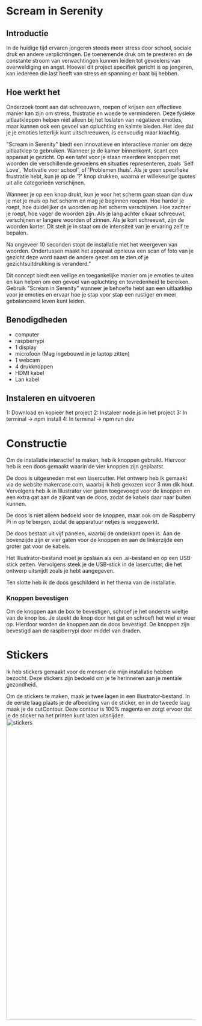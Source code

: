 # Scream in Serenity

## Introductie

In de huidige tijd ervaren jongeren steeds meer stress door school, sociale druk en andere verplichtingen. De toenemende druk om te presteren en de constante stroom van verwachtingen kunnen leiden tot gevoelens van overweldiging en angst. Hoewel dit project specifiek gericht is op jongeren, kan iedereen die last heeft van stress en spanning er baat bij hebben.

## Hoe werkt het

Onderzoek toont aan dat schreeuwen, roepen of krijsen een effectieve manier kan zijn om stress, frustratie en woede te verminderen. Deze fysieke uitlaatkleppen helpen niet alleen bij het loslaten van negatieve emoties, maar kunnen ook een gevoel van opluchting en kalmte bieden. Het idee dat je je emoties letterlijk kunt uitschreeuwen, is eenvoudig maar krachtig.

"Scream in Serenity" biedt een innovatieve en interactieve manier om deze uitlaatklep te gebruiken. Wanneer je de kamer binnenkomt, scant een apparaat je gezicht. Op een tafel voor je staan meerdere knoppen met woorden die verschillende gevoelens en situaties representeren, zoals 'Self Love', 'Motivatie voor school', of 'Problemen thuis'. Als je geen specifieke frustratie hebt, kun je op de '?' knop drukken, waarna er willekeurige quotes uit alle categorieën verschijnen.

Wanneer je op een knop drukt, kun je voor het scherm gaan staan dan duw je met je muis op het scherm en mag je beginnen roepen. Hoe harder je roept, hoe duidelijker de woorden op het scherm verschijnen. Hoe zachter je roept, hoe vager de woorden zijn. Als je lang achter elkaar schreeuwt, verschijnen er langere woorden of zinnen. Als je kort schreeuwt, zijn de woorden korter. Dit stelt je in staat om de intensiteit van je ervaring zelf te bepalen.

Na ongeveer 10 seconden stopt de installatie met het weergeven van woorden. Ondertussen maakt het apparaat opnieuw een scan of foto van je gezicht deze word naast de andere gezet om te zien of je gezichtsuitdrukking is veranderd."

Dit concept biedt een veilige en toegankelijke manier om je emoties te uiten en kan helpen om een gevoel van opluchting en tevredenheid te bereiken. Gebruik "Scream in Serenity" wanneer je behoefte hebt aan een uitlaatklep voor je emoties en ervaar hoe je stap voor stap een rustiger en meer gebalanceerd leven kunt leiden.

## Benodigdheden

- computer
- raspberrypi
- 1 display
- microfoon (Mag ingebouwd in je laptop zitten)
- 1 webcam
- 4 drukknoppen
- HDMI kabel
- Lan kabel

## Instaleren en uitvoeren

1: Download en kopieër het project
2: Instaleer node.js in het project
3: In terminal -> npm install
4: In terminal -> npm run dev

# Constructie

Om de installatie interactief te maken, heb ik knoppen gebruikt. Hiervoor heb ik een doos gemaakt waarin de vier knoppen zijn geplaatst.

De doos is uitgesneden met een lasercutter. Het ontwerp heb ik gemaakt via de website makercase.com, waarbij ik heb gekozen voor 3 mm dik hout. Vervolgens heb ik in Illustrator vier gaten toegevoegd voor de knoppen en een extra gat aan de zijkant van de doos, zodat de kabels daar naar buiten kunnen.

De doos is niet alleen bedoeld voor de knoppen, maar ook om de Raspberry Pi in op te bergen, zodat de apparatuur netjes is weggewerkt.

De doos bestaat uit vijf panelen, waarbij de onderkant open is. Aan de bovenzijde zijn er vier gaten voor de knoppen en aan de linkerzijde een groter gat voor de kabels.

Het Illustrator-bestand moet je opslaan als een .ai-bestand en op een USB-stick zetten. Vervolgens steek je de USB-stick in de lasercutter, die het ontwerp uitsnijdt zoals je hebt aangegeven.

Ten slotte heb ik de doos geschilderd in het thema van de installatie.

### Knoppen bevestigen

Om de knoppen aan de box te bevestigen, schroef je het onderste wieltje van de knop los. Je steekt de knop door het gat en schroeft het wiel er weer op. Hierdoor worden de knoppen aan de doos bevestigd. De knoppen zijn bevestigd aan de raspberrypi door middel van draden.

# Stickers

Ik heb stickers gemaakt voor de mensen die mijn installatie hebben bezocht. Deze stickers zijn bedoeld om je te herinneren aan je mentale gezondheid.

Om de stickers te maken, maak je twee lagen in een Illustrator-bestand. In de eerste laag plaats je de afbeelding van de sticker, en in de tweede laag maak je de cutContour. Deze contour is 100% magenta en zorgt ervoor dat je de sticker na het printen kunt laten uitsnijden.
<img width="800" alt="stickers" src="https://github.com/vw09/CC_vanwellens/assets/151523107/bc1cb7b5-88b5-4149-af71-5e65125be856">
